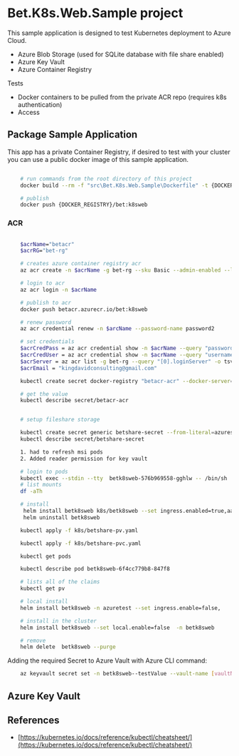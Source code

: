 # Bet.K8s.Web.Sample project

This sample application is designed to test Kubernetes deployment to Azure Cloud.

- Azure Blob Storage (used for SQLite database with file share enabled)
- Azure Key Vault
- Azure Container Registry

Tests

- Docker containers to be pulled from the private ACR repo (requires k8s authentication)
- Access

## Package Sample Application

This app has a private Container Registry, if desired to test with your cluster you can use a public docker image of this sample application.

```bash

    # run commands from the root directory of this project
    docker build --rm -f "src\Bet.K8s.Web.Sample\Dockerfile" -t {DOCKER_REGISTRY}/bet:k8sweb .

    # publish
    docker push {DOCKER_REGISTRY}/bet:k8sweb

```

### ACR

```bash

    $acrName="betacr"
    $acrRG="bet-rg"

    # creates azure container registry acr
    az acr create -n $acrName -g bet-rg --sku Basic --admin-enabled --location centralus

    # login to acr
    az acr login -n $acrName

    # publish to acr
    docker push betacr.azurecr.io/bet:k8sweb

    # renew password
    az acr credential renew -n $arcName --password-name password2

    # set credentials
    $acrCredPass = az acr credential show -n $acrName --query "passwords[1].value" -o tsv
    $acrCredUser = az acr credential show -n $acrName --query "username" -o tsv
    $acrServer = az acr list -g bet-rg --query "[0].loginServer" -o tsv
    $acrEmail = "kingdavidconsulting@gmail.com"

    kubectl create secret docker-registry "betacr-acr" --docker-server=$acrServer --docker-username=$acrCredUser --docker-password=$acrCredPass --docker-email=$acrEmail

    # get the value
    kubectl describe secret/betacr-acr


    # setup fileshare storage

    kubectl create secret generic betshare-secret --from-literal=azurestorageaccountname=$storageName --from-literal=azurestorageaccountkey=$storageKey
    kubectl describe secret/betshare-secret

    1. had to refresh msi pods
    2. Added reader permission for key vault

    # login to pods
    kubectl exec --stdin --tty  betk8sweb-576b969558-gghlw -- /bin/sh
    # list mounts
    df -aTh

    # install
     helm install betk8sweb k8s/betk8sweb --set ingress.enabled=true,aadpodidbinding={id} --disable-openapi-validation
     helm uninstall betk8sweb

    kubectl apply -f k8s/betshare-pv.yaml

    kubectl apply -f k8s/betshare-pvc.yaml

    kubectl get pods

    kubectl describe pod betk8sweb-6f4cc779b8-847f8

    # lists all of the claims
    kubectl get pv
```




```bash
    # local install
    helm install betk8sweb -n azuretest --set ingress.enable=false,

    # install in the cluster
    helm install betk8sweb --set local.enable=false  -n betk8sweb

    # remove
    helm delete  betk8sweb --purge
```

Adding the required Secret to Azure Vault with Azure CLI command:

```bash
    az keyvault secret set -n betk8sweb--testValue --vault-name [vaultName] --value MySuperSecretThatIDontWantToShareWithYou!
```

## Azure Key Vault

## References

- [https://kubernetes.io/docs/reference/kubectl/cheatsheet/](https://kubernetes.io/docs/reference/kubectl/cheatsheet/)